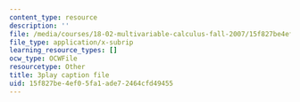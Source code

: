 ```yaml
---
content_type: resource
description: ''
file: /media/courses/18-02-multivariable-calculus-fall-2007/15f827be4ef05fa1ade72464cfd49455_wu8kXZSAp20.vtt
file_type: application/x-subrip
learning_resource_types: []
ocw_type: OCWFile
resourcetype: Other
title: 3play caption file
uid: 15f827be-4ef0-5fa1-ade7-2464cfd49455
---
```

